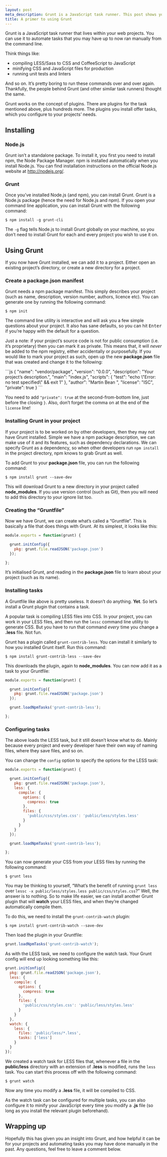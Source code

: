 ```yaml
---
layout: post
meta_description: Grunt is a JavaScript task runner. This post shows you how to get started automating your front-end tasks.
title: A primer to using Grunt
---
```

<p class="lead">Grunt is a JavaScript task runner that lives within your web projects.
  You can use it to automate tasks that you may have up to now ran manually from the command line.</p>

Think things like:

* compiling LESS/Sass to CSS and CoffeeScript to JavaScript
* minifying CSS and JavaScript files for production
* running unit tests and linters

And so on. It’s pretty boring to run these commands over and over again.
Thankfully, the people behind Grunt (and other similar task runners) thought the same.

Grunt works on the concept of plugins.
There are plugins for the task mentioned above, plus hundreds more.
The plugins you install offer tasks, which you configure to your projects’ needs.

## Installing

### Node.js

Grunt isn’t a standalone package. To install it, you first you need to install npm, the Node Package Manager.
npm is installed automatically when you install Node.js.
You can find installation instructions on the official Node.js website at http://nodejs.org/.

### Grunt

Once you’ve installed Node.js (and npm), you can install Grunt.
Grunt is a Node.js package (hence the need for Node.js and npm).
If you open your command line application, you can install Grunt with the following command:

    $ npm install -g grunt-cli

The `-g` flag tells Node.js to install Grunt globally on your machine, so you don’t need to install Grunt for each and every project you wish to use it on.

## Using Grunt

If you now have Grunt installed, we can add it to a project.
Either open an existing project’s directory, or create a new directory for a project.

### Create a **package.json** manifest

Grunt needs a npm package manifest.
This simply describes your project (such as name, description, version number, authors, licence etc).
You can generate one by running the following command:

    $ npm init

The command line utility is interactive and will ask you a few simple questions about your project.
It also has sane defaults, so you can hit <kbd>Enter</kbd> if you’re happy with the default for a question.

Just a note: if your project’s source code is not for public consumption (i.e. it’s proprietary) then you can mark it as private.
This means that, it will *never* be added to the npm registry, either accidentally or purposefully.
If you would like to mark your project as such, open up the new **package.json** file that was created and change it to the following:

<div lang="en-US">
```js
{
  "name": "vendor/package",
  "version": "0.0.0",
  "description": "Your project’s description.",
  "main": "index.js",
  "scripts": {
    "test": "echo \"Error: no test specified\" && exit 1"
  },
  "author": "Martin Bean <martin@martinbean.co.uk>",
  "license": "ISC",
  "private": true
}
```
</div>

You need to add `"private": true` at the second-from-bottom line, just before the closing `}`.
Also, don’t forget the comma on at the end of the <span lang="en-US">`license`</span> line!

### Installing Grunt in your project

If your project is to be worked on by other developers, then they may not have Grunt installed.
Simple we have a npm package description, we can make use of it and its features, such as dependency declarations.
We can specify Grunt as a dependency, so when other developers run `npm install` in the project directory, npm knows to grab Grunt as well.

To add Grunt to your **package.json** file, you can run the following command:

    $ npm install grunt --save-dev

This will download Grunt to a new directory in your project called **node_modules**.
If you use version control (such as Git), then you will need to add this directory to your ignore list too.

### Creating the “Gruntfile”

Now we have Grunt, we can create what’s called a “Gruntfile”.
This is basically a file that does things with Grunt.
At its simplest, it looks like this:

```js
module.exports = function(grunt) {

  grunt.initConfig({
    pkg: grunt.file.readJSON('package.json')
  });

};
```

It’s initialised Grunt, and reading in the **package.json** file to learn about your project (such as its name).

### Installing tasks

A Gruntfile like above is pretty useless. It doesn’t do anything. **Yet**.
So let’s install a Grunt plugin that contains a task.

A popular task is compiling LESS files into CSS.
In your project, you can work in your LESS files, and then run the `lessc` command line utility to generate CSS.
But you have to run that command *every* time you change a **.less** file.
Not fun.

Grunt has a plugin called `grunt-contrib-less`.
You can install it similarly to how you installed Grunt itself.
Run this command:

    $ npm install grunt-contrib-less --save-dev

This downloads the plugin, again to **node_modules**.
You can now add it as a task to your Gruntfile:

```js
module.exports = function(grunt) {

  grunt.initConfig({
    pkg: grunt.file.readJSON('package.json')
  });

  grunt.loadNpmTasks('grunt-contrib-less');

};
```

### Configuring tasks

The above loads the LESS task, but it still doesn’t know what to do.
Mainly because every project and every developer have their own way of naming files, where they save files, and so on.

You can change the `config` option to specify the options for the LESS task:

```js
module.exports = function(grunt) {

  grunt.initConfig({
    pkg: grunt.file.readJSON('package.json'),
    less: {
      compile: {
        options: {
          compress: true
        },
        files: {
          'public/css/styles.css': 'public/less/styles.less'
        }
      }
    }
  });

  grunt.loadNpmTasks('grunt-contrib-less');

};
```

You can now generate your CSS from your LESS files by running the following command:

    $ grunt less

You may be thinking to yourself, “What’s the benefit of running `grunt less` over `lessc -x public/less/styles.less public/css/styles.css`?”
Well, the answer is to nothing.
So to make life easier, we can install another Grunt plugin that will **watch** your LESS files, and when they’re changed automatically compile them.

To do this, we need to install the `grunt-contrib-watch` plugin:

    $ npm install grunt-contrib-watch --save-dev
  
Then load the plugin in your Gruntfile:

```js
grunt.loadNpmTasks('grunt-contrib-watch');
```

As with the LESS task, we need to configure the watch task.
Your Grunt config will end up looking something like this:

```js
grunt.initConfig({
  pkg: grunt.file.readJSON('package.json'),
  less: {
    compile: {
      options: {
        compress: true
      },
      files: {
        'public/css/styles.css': 'public/less/styles.less'
      }
    }
  },
  watch: {
    less: {
      files: 'public/less/*.less',
      tasks: ['less']
    }
  }
});
```

We created a watch task for LESS files that, whenever a file in the **public/less** directory with an extension of **.less** is modified, runs the `less` task.
You can start this process off with the following command:

    $ grunt watch

Now any time you modify a **.less** file, it will be compiled to CSS.

As the watch task can be configured for multiple tasks, you can also configure it to minify your JavaScript every time you modify a **.js** file (so long as you install the relevant plugin beforehand).

## Wrapping up

Hopefully this has given you an insight into Grunt, and how helpful it can be for your projects and automating tasks you may have done manually in the past.
Any questions, feel free to leave a comment below.
